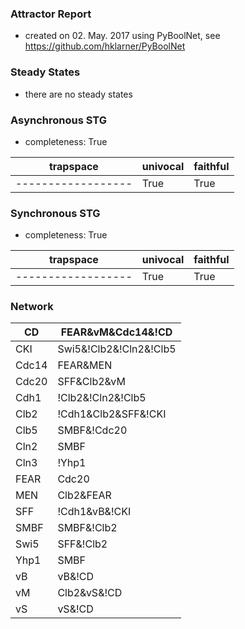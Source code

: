 

### Attractor Report
 * created on 02. May. 2017 using PyBoolNet, see https://github.com/hklarner/PyBoolNet

### Steady States
 * there are no steady states

### Asynchronous STG
 * completeness: True

| trapspace          | univocal  | faithful  |
| ------------------ | --------- | --------- |
| ------------------ | True      | True      |

### Synchronous STG
 * completeness: True

| trapspace          | univocal  | faithful  |
| ------------------ | --------- | --------- |
| ------------------ | True      | True      |

### Network
| CD      | FEAR&vM&Cdc14&!CD                                                           |
| ------- | --------------------------------------------------------------------------- |
| CKI     | Swi5&!Clb2&!Cln2&!Clb5 | !Clb2&CKI&!Cln2&!Clb5 | Swi5&Cdc14                 |
| Cdc14   | FEAR&MEN                                                                    |
| Cdc20   | SFF&Clb2&vM                                                                 |
| Cdh1    | !Clb2&!Cln2&!Clb5 | Cdc14                                                   |
| Clb2    | !Cdh1&Clb2&SFF&!CKI | SFF&Clb2&!CKI&!Cdc20 | !Cdh1&vB&!CKI | vB&!CKI&!Cdc20 |
| Clb5    | SMBF&!Cdc20                                                                 |
| Cln2    | SMBF                                                                        |
| Cln3    | !Yhp1                                                                       |
| FEAR    | Cdc20                                                                       |
| MEN     | Clb2&FEAR                                                                   |
| SFF     | !Cdh1&vB&!CKI | vB&!CKI&!Cdc20 | SFF&Clb2                                   |
| SMBF    | SMBF&!Clb2 | !Clb2&Cln3 | !Clb2&Cln2                                        |
| Swi5    | SFF&!Clb2 | SFF&Cdc14                                                       |
| Yhp1    | SMBF                                                                        |
| vB      | vB&!CD | Cln2&!CD | Clb5&!CD                                                |
| vM      | Clb2&vS&!CD | vM&!CD                                                        |
| vS      | vS&!CD | Clb5&!CD | Clb2&!CD                                                |

